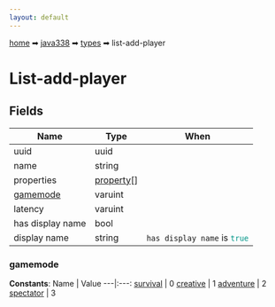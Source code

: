 ```yaml
---
layout: default
---
```


[home](/) ➡ [java338](/protocol/java338) ➡ [types](/protocol/java338/types) ➡ list-add-player

# List-add-player

## Fields

Name | Type | When
---|---|:---:
uuid | uuid | 
name | string | 
properties | [property](/protocol/java338/types/property)[] | 
[gamemode](#gamemode) | varuint | 
latency | varuint | 
has display name | bool | 
display name | string | <code>has display name</code> is <code><span style="color:#009688">true</span></code>

### gamemode

**Constants**:
Name | Value
---|:---:
[survival](gamemode_survival) | 0
[creative](gamemode_creative) | 1
[adventure](gamemode_adventure) | 2
[spectator](gamemode_spectator) | 3

